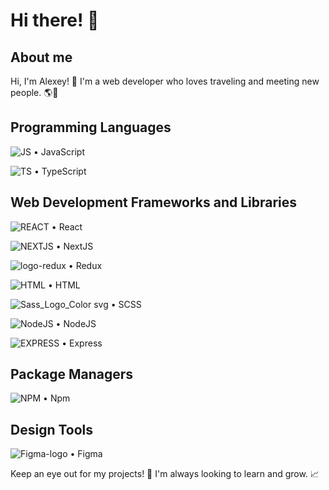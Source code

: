 # Hi there! 👋

## About me
Hi, I'm Alexey! 👋 I'm a web developer who loves traveling and meeting new people. 🌎🤝

## Programming Languages
![JS](https://github.com/user-attachments/assets/20531e6f-dc86-4d64-8e4d-499bed3a7569) • JavaScript

![TS](https://github.com/user-attachments/assets/f2126b8d-8076-46e0-9aa5-75df8f5afffe) • TypeScript 



## Web Development Frameworks and Libraries
![REACT](https://github.com/user-attachments/assets/ac67a713-4d25-4e80-92d6-20a0a3b5c987) • React

![NEXTJS](https://github.com/user-attachments/assets/ac67a713-4d25-4e80-92d6-20a0a3b5c987) • NextJS

![logo-redux](https://github.com/user-attachments/assets/4fc4ce46-2f57-4b48-ac3c-aaabf9a0d5ea) • Redux

![HTML](https://github.com/user-attachments/assets/087a8d98-8fae-4d48-be0d-a2c53fcab0cb) • HTML

![Sass_Logo_Color svg](https://github.com/user-attachments/assets/c54c3612-2f9f-4583-9d0c-fbf9e56797a6) • SCSS

![NodeJS](https://github.com/user-attachments/assets/cffbcd52-24ac-4058-bfa5-aca37da2ba70) • NodeJS

![EXPRESS](https://github.com/user-attachments/assets/9164dd62-bdfc-442d-b7b2-f8d572110373) • Express


## Package Managers
 ![NPM](https://github.com/user-attachments/assets/cd65e3d2-580e-4f95-9b5a-8bef02f361fe) • Npm


## Design Tools
![Figma-logo](https://github.com/user-attachments/assets/8725b5cd-e174-4a57-a3e5-dcf0aea9eb75) • Figma




Keep an eye out for my projects! 🚀 I'm always looking to learn and grow. 📈
